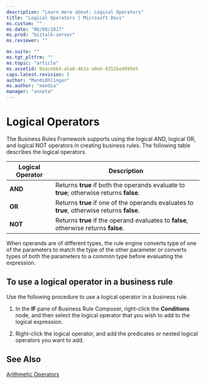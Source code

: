```yaml
---
description: "Learn more about: Logical Operators"
title: "Logical Operators | Microsoft Docs"
ms.custom: ""
ms.date: "06/08/2017"
ms.prod: "biztalk-server"
ms.reviewer: ""

ms.suite: ""
ms.tgt_pltfrm: ""
ms.topic: "article"
ms.assetid: 8aaceb64-a5a0-462a-a0eb-8352bed999e5
caps.latest.revision: 5
author: "MandiOhlinger"
ms.author: "mandia"
manager: "anneta"
---
```

# Logical Operators
The Business Rules Framework supports using the logical AND, logical OR, and logical NOT operators in creating business rules. The following table describes the logical operators.  
  
|Logical Operator|Description|  
|----------------------|-----------------|  
|**AND**|Returns **true** if both the operands evaluate to **true**; otherwise returns **false**.|  
|**OR**|Returns **true** if one of the operands evaluates to **true**, otherwise returns **false**.|  
|**NOT**|Returns **true** if the operand evaluates to **false**, otherwise returns **false**.|  
  
 When operands are of different types, the rule engine converts type of one of the parameters to match the type of the other parameter or converts types of both the parameters to a common type before evaluating the expression.  
  
## To use a logical operator in a business rule  
 Use the following procedure to use a logical operator in a business rule.  
  
1.  In the **IF** pane of Business Rule Composer, right-click the **Conditions** node, and then select the logical operator that you wish to add to the logical expression.  
  
2.  Right-click the logical operator, and add the predicates or nested logical operators you want to add.  
  
## See Also  
 [Arithmetic Operators](../core/arithmetic-operators.md)
